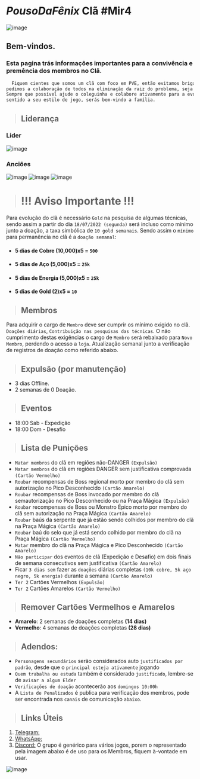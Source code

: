 # _PousoDaFênix_ Clã **#Mir4**

![image](https://user-images.githubusercontent.com/102329718/163725967-8affe42b-add2-4d8a-aeb3-7f9f91f74137.png)

## Bem-vindos. 
### Esta pagina trás informações importantes para a convivência e premência dos membros no Clã.
```markdown
  Fiquem cientes que somos um clã com foco em PVE, então evitamos brigas desnecessárias, com tudo se for inevitável, 
pedimos a colaboração de todos na eliminação da raiz do problema, seja ela qual for.
Sempre que possível ajude o coleguinha e colabore ativamente para a evolução do Clã, se estas informações fizerem 
sentido a seu estilo de jogo, serás bem-vindo a família. 
```

> ## Liderança 
### **Lider**

![image](https://user-images.githubusercontent.com/102329718/175787984-8ab40e52-b653-4422-bed0-c81cc7b3b65c.png)
### **Anciões**

![image](https://user-images.githubusercontent.com/102329718/175787967-68f24d71-91e2-4e97-adb4-d0213d79352c.png)
![image](https://user-images.githubusercontent.com/102329718/173190836-a22af771-46fc-40bb-b28e-89589b3dcdae.png)
![image](https://user-images.githubusercontent.com/102329718/163724707-2012739e-6fa0-4b83-8d96-35912a797070.png)



> # !!! Aviso Importante !!!
Para evolução do clã é necessário `Gold` na pesquisa de algumas técnicas, sendo assim a partir do dia `18/07/2022 (segunda)` 
será incluso como mínimo junto a doação, a taxa simbólica de `10 gold semanais`.
Sendo assim o `mínimo` para permanência no clã é a `doação semanal`: 
- #### 5 dias de Cobre (10,000)x5 = `500`
- #### 5 dias de Aço (5,000)x5 = `25k`
- #### 5 dias de Energia (5,000)x5 = `25k`
- #### 5 dias de Gold (2)x5 = `10`



> ## Membros 
  Para adquirir o cargo de `Membro` deve ser cumprir os mínimo exigido no clã. 
`Doações diárias`, `Contribuição nas pesquisas das técnicas`.
O não cumprimento destas exigências o cargo de `Membro` será rebaixado para `Novo Membro`, perdendo o acesso a `loja`.
Atualização semanal junto a verificação de registros de doação como referido abaixo.



> ## Expulsão (por manutenção)
- 3 dias Offline.
- 2 semanas de 0 Doação.


> ## Eventos
- 18:00 Sab - Expedição
- 18:00 Dom - Desafio


> ## Lista de Punições
- `Matar membros` do clã em regiões não-DANGER `(Expulsão)`
- `Matar membros` do clã em regiões DANGER sem justificativa comprovada `(Cartão
Vermelho)`
- `Roubar` recompensas de Boss regional morto por membro do clã sem autorização
no Pico Desconhecido `(Cartão Amarelo)`
- `Roubar` recompensas de Boss invocado por membro do clã semautorização no
Pico Desconhecido ou na Praça Mágica `(Expulsão)`
- `Roubar` recompensas de Boss ou Monstro Épico morto por membro do clã sem
autorização na Praça Mágica `(Cartão Amarelo)`
- `Roubar` baús da serpente que já estão sendo colhidos por membro do clã na
Praça Mágica `(Cartão Amarelo)`
- `Roubar` baú do selo que já está sendo colhido por membro do clã na Praça
Mágica `(Cartão Vermelho)`
- `Matar` membro do clã na Praça Mágica e Pico Desconhecido `(Cartão Amarelo)`
- `Não participar` dos eventos de clã (Expedição e Desafio) em dois finais de
semana consecutivos sem justificativa `(Cartão Amarelo)`
- Ficar `3 dias sem` fazer as `doações` diárias completas `(10k cobre, 5k aço
negro, 5k energia)` durante a semana `(Cartão Amarelo)`
- `Ter 2` Cartões Vermelhos `(Expulsão)`
- `Ter 2` Cartões Amarelos `(Cartão Vermelho)`


> ## Remover Cartões Vermelhos e Amarelos

- __Amarelo__: 2 semanas de doações completas __(14 dias)__
- __Vermelho__: 4 semanas de doações completas __(28 dias)__


> ## Adendos:

- `Personagens secundários` serão considerados auto `justificados por padrão`, desde que o `principal esteja ativamente` jogando
- `Quem trabalha ou estuda` também é considerado `justificado`, lembre-se de `avisar a algum Elder`
- `Verificações de doação` acontecerão aos `domingos 10:00h`
- A `Lista de Penalizados` é publica para verificação dos membros, pode ser encontrada nos `canais` de comunicação `abaixo`.


> ## Links Úteis
 1. [Telegram:](https://t.me/+4Tqti5jcMBwzMTdh)
 2. [WhatsApp:](https://chat.whatsapp.com/KpENUatr4VgAh2tYi8uGkG)
 3. [Discord:](https://discord.gg/uZh2wcn) O grupo é genérico para vários jogos, porem o representado pela imagem abaixo é de uso para os Membros, fiquem à-vontade em usar.

![image](https://user-images.githubusercontent.com/102329718/163725123-591da771-6682-4538-b2b7-1b54b6198b93.png)
